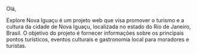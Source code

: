 Olá, 

Explore Nova Iguaçu é um projeto web que visa promover o turismo e a cultura da cidade de Nova Iguaçu, localizada no estado do Rio de Janeiro, Brasil. O objetivo do projeto é fornecer informações sobre os principais pontos turísticos, eventos culturais e gastronomia local para moradores e turistas.

